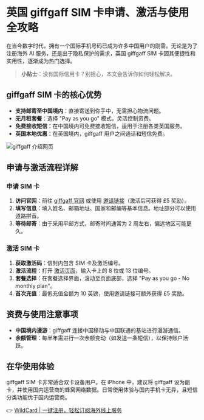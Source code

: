 # 英国 giffgaff SIM 卡申请、激活与使用全攻略

在当今数字时代，拥有一个国际手机号码已成为许多中国用户的刚需。无论是为了注册海外 AI 服务，还是出于隐私保护的需求，英国 giffgaff SIM 卡因其便捷性和实用性，逐渐成为热门选择。

> **小贴士**：没有国际信用卡？别担心，本文会告诉你如何轻松解决。

## giffgaff SIM 卡的核心优势

- **支持邮寄至中国境内**：直接寄送到你手中，无需担心物流问题。
- **无月租套餐**：选择 "Pay as you go" 模式，灵活控制资费。
- **免费接收短信**：在中国境内可免费接收短信，适用于注册各类英国服务。
- **英国本地优惠**：在英国境内，giffgaff 用户之间通话和短信免费。

![giffgaff 介绍网页](https://bbtdd.com/img/057245015.webp)

## 申请与激活流程详解

### 申请 SIM 卡

1. **访问官网**：前往 [giffgaff 官网](fgaff.com/freesim-international) 或使用 [邀请链接](fgaff.com/orders/affiliate/wroff774_1713786353517)（激活后可获得 £5 奖励）。
2. **填写信息**：填入姓名、邮箱地址、国家和邮编等基本信息。地址部分可以使用道路拼音。
3. **等待邮寄**：由于采用平邮方式，邮寄时间通常为 2 周左右，偏远地区可能更久。

### 激活 SIM 卡

1. **获取激活码**：信封内包含 SIM 卡及激活编号。
2. **激活流程**：打开 [激活页面](fgaff.com/activate)，输入卡上的 8 位或 13 位编号。
3. **套餐选择**：在套餐选择界面，滚动至页面底部，选择 "Pay as you go - No monthly plan"。
4. **首次充值**：最低充值金额为 10 英镑，使用邀请链接可额外获得 £5 奖励。

## 资费与使用注意事项

- **中国境内漫游**：giffgaff 连接中国移动与中国联通的基站进行漫游通信。
- **余额管理**：每半年需进行一次余额变动（如发送一条短信），以保持账户活跃。

## 在华使用体验

giffgaff SIM 卡非常适合双卡设备用户。在 iPhone 中，建议将 giffgaff 设为副卡，并使用国内运营商的蜂窝网络数据。日常使用体验与国内手机卡无异，且短信分类功能优于国内运营商。

👉 [WildCard | 一键注册，轻松订阅海外线上服务](https://bbtdd.com/WildCard)